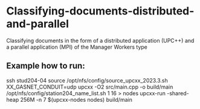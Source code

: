 # Classifying-documents-distributed-and-parallel
Classifying documents in the form of a distributed application (UPC++) and a parallel application (MPI) of the Manager Workers type 

## Example how to run:
ssh stud204-04 source /opt/nfs/config/source_upcxx_2023.3.sh XX_GASNET_CONDUIT=udp upcxx -O2 src/main.cpp -o build/main /opt/nfs/config/station204_name_list.sh 1 16 > nodes upcxx-run -shared-heap 256M -n 7 $(upcxx-nodes nodes) build/main
